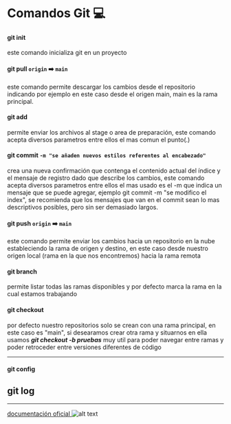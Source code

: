 # Comandos Git :computer:

#### git init 
<p>este comando inicializa git en un proyecto</p>

#### git pull `origin` :arrow_right: `main`
<p>este comando permite descargar los cambios desde el repositorio indicando por ejemplo en este caso desde el origen main, main es la rama principal.</p>

#### git add 
<p>permite enviar los archivos al stage o area de preparación, este comando acepta diversos parametros entre ellos el mas comun el punto(.)</p>

#### git commit `-m "se añaden nuevos estilos referentes al encabezado"`
<p>crea una nueva confirmación que contenga el contenido actual del índice y el mensaje de registro dado que describe los cambios, este comando acepta diversos parametros entre ellos el mas usado es el -m que indica un mensaje que se puede agregar, ejemplo git commit -m "se modifico el index", se recomienda que los mensajes que van en el commit sean lo mas descriptivos posibles, pero sin ser demasiado largos.</p>

#### git push `origin` :arrow_right: `main`
<p>este comando permite enviar los cambios hacia un repositorio en la nube estableciendo la rama de origen y destino, en este caso desde nuestro origen local (rama en la que nos encontremos) hacia la rama remota</p>

#### git branch
<p>permite listar todas las ramas disponibles y por defecto marca la rama en la cual estamos trabajando</p>

#### git checkout
<p>por defecto nuestro repositorios solo se crean con una rama principal, en este caso es "main", si desearamos crear otra rama y situarnos en ella usamos 
<em><b> git checkout -b pruebas</b></em> muy util para poder navegar entre ramas y poder retroceder entre versiones diferentes de código</p>

---
#### **git config**
## git log

---
[documentación oficial ](https://git-scm.com/docs)
![alt text](https://miro.medium.com/max/650/1*zzvdRmHGGXONZpuQ2FeqsQ.png "Git")
